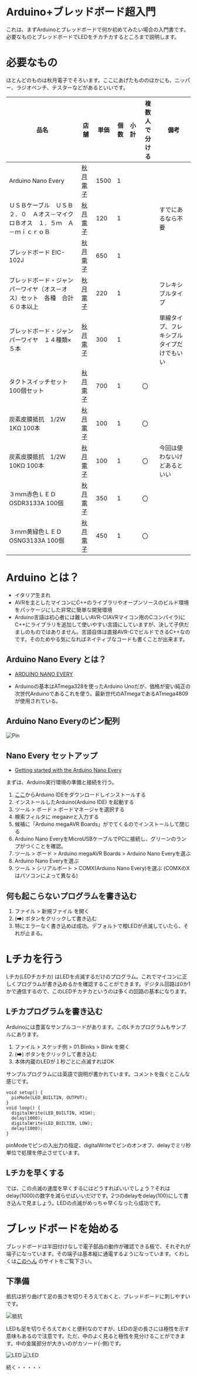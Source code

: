 # Arduino+ブレッドボード超入門

これは、まずArduinoとブレッドボードで何か初めてみたい場合の入門書です。必要なものとブレッドボードでLEDをチカチカするところまで説明します。

# 必要なもの

ほとんどのものは秋月電子でそろいます。ここにあげたもののほかにも、ニッパー、ラジオペンチ、テスターなどがあるといいです。

品名 | 店舗 | 単価 | 個数 | 小計 | 複数人で分ける | 備考
---|---|---|---|---|---|---
Arduino Nano Every | [秋月電子](https://akizukidenshi.com/catalog/g/gM-14848/) | 1500 | 1 |  |  | 
ＵＳＢケーブル　ＵＳＢ２．０　Ａオス－マイクロＢオス　１．５ｍ　Ａ－ｍｉｃｒｏＢ | [秋月電子](https://akizukidenshi.com/catalog/g/gC-07607/) | 120 | 1 |  |  | すでにあるなら不要
ブレッドボード EIC-102J | [秋月電子](https://akizukidenshi.com/catalog/g/gP-02314/) | 650 | 1 |  |  | 
ブレッドボード・ジャンパーワイヤ（オス－オス）セット　各種　合計６０本以上 | [秋月電子](https://akizukidenshi.com/catalog/g/gC-05159/) | 220 | 1 |  |  | フレキシブルタイプ
ブレッドボード・ジャンパーワイヤ　１４種類×５本 | [秋月電子](https://akizukidenshi.com/catalog/g/gP-02315/) | 300 | 1 |  |  | 単線タイプ、フレキシブルタイプだけでもいい
タクトスイッチセット 100個セット | [秋月電子](https://akizukidenshi.com/catalog/g/gP-01282/) | 700 | 1 |  | 〇 | 
炭素皮膜抵抗　1/2W 1KΩ 100本 | [秋月電子](https://akizukidenshi.com/catalog/g/gR-07820/) | 100 | 1 |  | 〇 | 
炭素皮膜抵抗　1/2W 10KΩ 100本 | [秋月電子](https://akizukidenshi.com/catalog/g/gR-07838/) | 100 | 1 |  | 〇 | 今回は使わないけどあるといい
３ｍｍ赤色ＬＥＤ　OSDR3133A 100個 | [秋月電子](https://akizukidenshi.com/catalog/g/gI-14799/) | 350 | 1 |  | 〇 | 
３ｍｍ黄緑色ＬＥＤ OSNG3133A 100個 | [秋月電子](https://akizukidenshi.com/catalog/g/gI-00563/) | 450 | 1 |  | 〇 | 

# Arduino とは？

* イタリア生まれ
* AVRを主としたマイコンにC++のライブラリやオープンソースのビルド環境をパッケージにした非常に簡単な開発環境
* Arduino言語は初心者には難しいAVR-C(AVRマイコン用のCコンパイラ)にC++にライブラリを追加して使いやすい言語にしていますが、決して子供だましのものではありません。言語自体は直接AVR-CでビルドできるC++なのです。そのためやる気になればネイティブなコードも書くことが出来ます。

## Arduino Nano Every とは？

* [ARDUINO NANO EVERY](https://www.arduino.cc/en/Guide/NANOEvery)

* Arduinoの基本はATmega328を使ったArduino Unoだが、価格が安い純正の次世代Arduinoであるこれを使う。最新世代のATmegaであるATmega4809が使用されている。

## Arduino Nano Everyのピン配列

![Pin](https://content.arduino.cc/assets/Pinout-NANOevery_latest.png)

## Nano Every セットアップ

* [Getting started with the Arduino Nano Every](https://www.arduino.cc/en/Guide/NANOEvery)

まずは、Arduino実行環境の準備と接続を行う。

1. [ここ](https://www.arduino.cc/en/software)からArduino IDEをダウンロードしインストールする
2. インストールしたArduino(Arduino IDE) を起動する
3. ツール > ボード > ボードマネージャを選択する
4. 検索フィルタに megaavrと入力する
5. 候補に「Arduino megaAVR Boards」がでてくるのでインストールして閉じる
6. Arduino Nano EveryをMicroUSBケーブルでPCに接続し、グリーンのランプがつくことを確認。
7. ツール > ボード > Arduino megaAVR Boards > Arduino Nano Everyを選ぶ
8. Arduino Nano Everyを選ぶ
9. ツール > シリアルポート > COMX(Arduino Nano Every)を選ぶ (COMXのXはパソコンによって異なる)

## 何も起こらないプログラムを書き込む

1. ファイル > 新規ファイル を開く
2. (➡) ボタンをクリックして書き込む
3. 特にエラーなく書き込めば成功。デフォルトで橙LEDが点滅していたら、それが止まる。

# Lチカを行う

Lチカ(LEDチカチカ) はLEDを点滅するだけのプログラム。これでマイコンに正しくプログラムが書き込めるかを確認することができます。デジタル回路は0か1かで通信するので、このLEDチカチカというのは多くの回路の基本になります。

## Lチカプログラムを書き込む

Arduinoには豊富なサンプルコードがあります。このLチカプログラムもサンプルにあります。

1. ファイル > スケッチ例 > 01.Blinks > Blink を開く
2. (➡) ボタンをクリックして書き込む
3. 本体内蔵のLEDが１秒ごとに点滅すればOK

サンプルプログラムには英語で説明が書かれています。コメントを抜くとこんな感じです。

	void setup() {
	  pinMode(LED_BUILTIN, OUTPUT);
	}
	void loop() {
	  digitalWrite(LED_BUILTIN, HIGH);
	  delay(1000);
	  digitalWrite(LED_BUILTIN, LOW);
	  delay(1000);
	}

pinModeでピンの入出力の指定、digitalWriteでピンのオンオフ、delayでミリ秒単位で処理を停止させています。

## Lチカを早くする

では、この点滅の速度を早くするにはどうすればいいでしょう？それはdelay(1000)の数字を減らせばいいだけです。2つのdelayをdelay(100)にして書き込んで見ましょう。LEDの点滅がめっちゃ早くなったら成功です。

# ブレッドボードを始める

ブレッドボードは半田付けなしで電子部品の動作が確認できる板で、それぞれが端子になっています。その端子は基本縦に通電するようになっています。くわしくは[このへん](https://iot.keicode.com/electronics/what-is-breadboard.php) のサイトをご覧下さい。

## 下準備

抵抗は折り曲げて足の長さを切りそろえておくと、ブレッドボードに刺しやすいです。

![抵抗](./graffle/resistors.jpg)

LEDも足を切りそろえておくと便利なのですが、LEDの足の長さには極性を示す意味もあるので注意です。ただ、中のよく見ると極性を見分けることができます。中の金属部分が大きいのがカソード(-側)です。

![LED](./graffle/led.jpg)
![LED](./graffle/led-draw.jpg)

続く・・・・・